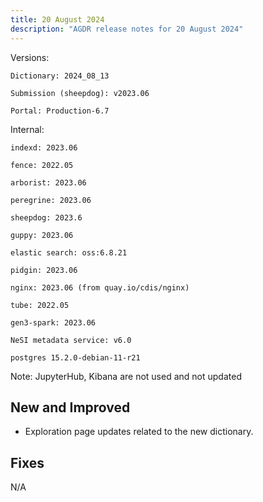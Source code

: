 ```yaml
---
title: 20 August 2024
description: "AGDR release notes for 20 August 2024"
---
```


Versions:

`Dictionary: 2024_08_13`

`Submission (sheepdog): v2023.06`

`Portal: Production-6.7`

Internal:

`indexd: 2023.06`

`fence: 2022.05`

`arborist: 2023.06`

`peregrine: 2023.06`

`sheepdog: 2023.6`

`guppy: 2023.06`

`elastic search: oss:6.8.21`

`pidgin: 2023.06`

`nginx: 2023.06 (from quay.io/cdis/nginx)`

`tube: 2022.05`

`gen3-spark: 2023.06`

`NeSI metadata service: v6.0`

`postgres 15.2.0-debian-11-r21`

Note: JupyterHub, Kibana are not used and not updated

## New and Improved

- Exploration page updates related to the new dictionary.  

## Fixes

N/A
